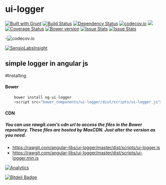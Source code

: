 
# ui-logger
[![Built with Grunt](https://cdn.gruntjs.com/builtwith.png)](http://gruntjs.com/)
[![Build Status](https://travis-ci.org/angular-libs/ui-logger.svg?branch=master)](https://travis-ci.org/angular-libs/ui-logger)
[![Dependency Status](https://gemnasium.com/angular-libs/ui-logger.svg)](https://gemnasium.com/angular-libs/ui-logger)
[![codecov.io](https://codecov.io/github/angular-libs/ui-logger/coverage.svg?branch=master)](https://codecov.io/github/angular-libs/ui-logger?branch=master)
<a href="https://codeclimate.com/github/angular-libs/ui-logger"><img src="https://codeclimate.com/github/angular-libs/ui-logger/badges/gpa.svg" /></a>
[![Coverage Status](https://coveralls.io/repos/angular-libs/ui-logger/badge.svg?branch=master&service=github)](https://coveralls.io/github/angular-libs/ui-logger?branch=master)
[![Bower version](https://badge.fury.io/bo/ui-logger.svg)](https://badge.fury.io/bo/ui-logger)
[![Issue Stats](http://issuestats.com/github/angular-libs/ui-logger/badge/pr?style=flat-square)](http://issuestats.com/github/angular-libs/ui-logger)
[![Issue Stats](http://issuestats.com/github/angular-libs/ui-logger/badge/issue)](http://issuestats.com/github/angular-libs/ui-logger)

-![codecov.io](https://codecov.io/github/angular-libs/ui-logger/branch.svg?branch=master)

[![SensioLabsInsight](https://insight.sensiolabs.com/projects/d8729aca-bb23-4d29-a543-c04a64a5976e/big.png)](https://insight.sensiolabs.com/projects/d8729aca-bb23-4d29-a543-c04a64a5976e)
## simple logger in angular js

#Installing
#### Bower
```javascript
    bower install ng-ui-logger
    <script src="bower_components/ui-logger/dist/scripts/ui-logger.js"></script>
```
#### CDN

##### You can use rawgit.com's cdn url to access the files in the Bower repository. These files are hosted by MaxCDN. Just alter the version as you need.

* https://rawgit.com/angular-libs/ui-logger/master/dist/scripts/ui-logger.js
* https://rawgit.com/angular-libs/ui-logger/master/dist/scripts/ui-logger.min.js



[![Analytics](https://ga-beacon.appspot.com/UA-71806888-3/ui-logger/)](https://github.com/angular-libs/ui-logger)



[![Bitdeli Badge](https://d2weczhvl823v0.cloudfront.net/angular-libs/ui-logger/trend.png)](https://bitdeli.com/free "Bitdeli Badge")

